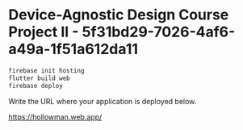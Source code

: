 # Device-Agnostic Design Course Project II - 5f31bd29-7026-4af6-a49a-1f51a612da11

```bash
firebase init hosting
flutter build web
firebase deploy
```

Write the URL where your application is deployed below.

https://hollowman.web.app/
